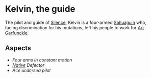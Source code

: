# Kelvin, the guide
The pilot and guide of [Silence](../Silence), Kelvin is a four-armed [Sahuaguin](../../Races/Sahuaguin) who, facing discrimination for his mutations, left his people to work for [Art Garfunckle](./ArtGarfunckle).

## Aspects
* *Four arms in constant motion*
* *[Native](../../Factions/Natives) Defector*
* *Ace undersea pilot*
